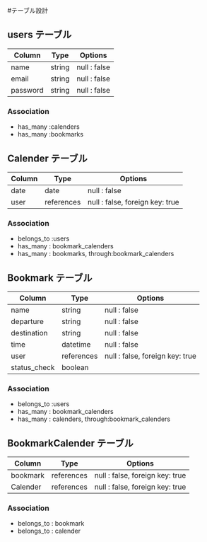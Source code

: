 #テーブル設計

## users テーブル

| Column      | Type       | Options         |
| ----------- | -----------| ----------------|
| name        | string     | null : false    |
| email       | string     | null : false    |
| password    | string     | null : false    |


### Association
- has_many :calenders
- has_many :bookmarks

## Calender テーブル

| Column       | Type          | Options                            |
| -------------| --------------| -----------------------------------|
| date         | date          | null : false                       |
| user         | references    | null : false, foreign key: true    |

### Association
- belongs_to :users
- has_many : bookmark_calenders
- has_many : bookmarks, through:bookmark_calenders




## Bookmark テーブル

| Column       | Type          | Options                            |
| -------------| --------------| -----------------------------------|
| name         | string        | null : false                       |
| departure    | string        | null : false                       |
| destination  | string        | null : false                       |
| time         | datetime      | null : false                       |
| user         | references    | null : false, foreign key: true    |
| status_check | boolean       |                                    |

### Association
- belongs_to :users
- has_many : bookmark_calenders
- has_many : calenders, through:bookmark_calenders

## BookmarkCalender テーブル

| Column       | Type          | Options                            |
| -------------| --------------| -----------------------------------|
| bookmark     | references    | null : false, foreign key: true    |
| Calender     | references    | null : false, foreign key: true    |

### Association
- belongs_to : bookmark
- belongs_to : calender





